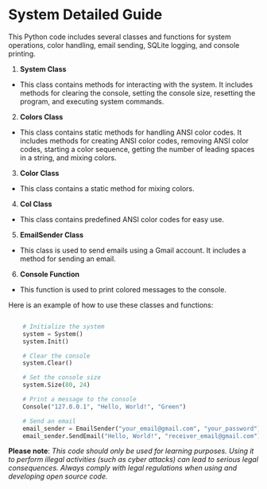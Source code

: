 
# System Detailed Guide


This Python code includes several classes and functions for system operations, color handling, email sending, SQLite logging, and console printing.

1. **System Class**
- This class contains methods for interacting with the system. It includes methods for clearing the console, setting the console size, resetting the program, and executing system commands.

2. **Colors Class**
- This class contains static methods for handling ANSI color codes. It includes methods for creating ANSI color codes, removing ANSI color codes, starting a color sequence, getting the number of leading spaces in a string, and mixing colors.

3. **Color Class**
- This class contains a static method for mixing colors.

4. **Col Class**
- This class contains predefined ANSI color codes for easy use.

5. **EmailSender Class**
- This class is used to send emails using a Gmail account. It includes a method for sending an email.

6. **Console Function**
- This function is used to print colored messages to the console.

Here is an example of how to use these classes and functions:

```python

    # Initialize the system
    system = System()
    system.Init()

    # Clear the console
    system.Clear()

    # Set the console size
    system.Size(80, 24)

    # Print a message to the console
    Console("127.0.0.1", "Hello, World!", "Green")

    # Send an email
    email_sender = EmailSender("your_email@gmail.com", "your_password")
    email_sender.SendEmail("Hello, World!", "receiver_email@gmail.com")
```
**Please note**: *This code should only be used for learning purposes. Using it to perform illegal activities (such as cyber attacks) can lead to serious legal consequences. Always comply with legal regulations when using and developing open source code.*
